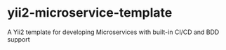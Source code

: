 # yii2-microservice-template
A Yii2 template for developing Microservices with built-in CI/CD and BDD support
